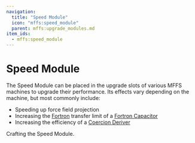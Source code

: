```yaml
---
navigation:
  title: "Speed Module"
  icon: "mffs:speed_module"
  parent: mffs:upgrade_modules.md
item_ids:
  - mffs:speed_module
---
```


# Speed Module

<ItemImage id="mffs:speed_module" />

The <Color id="dark_purple">Speed Module</Color> can be placed in the upgrade slots of various MFFS machines to upgrade their performance. Its effects vary depending on the machine, but most commonly include: 
- Speeding up force field projection
- Increasing the [Fortron](../fortron.md) transfer limit of a [Fortron Capacitor](../fortron_capacitor.md)
- Increasing the efficiency of a [Coercion Deriver](../coercion_deriver.md)

Crafting the <Color id="dark_purple">Speed Module</Color>.

<Recipe id="mffs:speed_module" />

